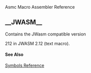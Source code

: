 Asmc Macro Assembler Reference

## \_\_JWASM\_\_


Contains the JWasm compatible version

212 in JWASM 2.12 (text macro).

#### See Also

[Symbols Reference](readme.md)

